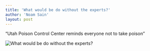 ```yaml
---
title: 'What would be do without the experts?'
author: 'Noam Sain'
layout: post
---
```


“Utah Poison Control Center reminds everyone not to take poison”

![What would be do without the experts?](https://1.bp.blogspot.com/_8aN4krk1nsk/SyD--VDFvJI/AAAAAAAAAUg/4irjoxTZ_ko/s1024/image014.gif "What would be do without the experts?")
